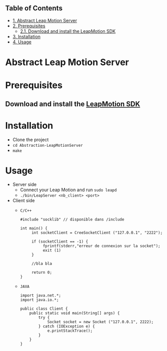 <div id="table-of-contents">
<h2>Table of Contents</h2>
<div id="text-table-of-contents">
<ul>
<li><a href="#orgheadline1">1. Abstract Leap Motion Server</a></li>
<li><a href="#orgheadline3">2. Prerequisites</a>
<ul>
<li><a href="#orgheadline2">2.1. Download and install the LeapMotion SDK</a></li>
</ul>
</li>
<li><a href="#orgheadline4">3. Installation</a></li>
<li><a href="#orgheadline5">4. Usage</a></li>
</ul>
</div>
</div>


# Abstract Leap Motion Server<a id="orgheadline1"></a>

# Prerequisites<a id="orgheadline3"></a>

## Download and install the [LeapMotion SDK](https://developer.leapmotion.com/get-started)<a id="orgheadline2"></a>

# Installation<a id="orgheadline4"></a>

-   Clone the project
-   `cd Abstraction-LeapMotionServer`
-   `make`

# Usage<a id="orgheadline5"></a>

-   Server side
    -   Connect your Leap Motion and run `sudo leapd`
    -   `./bin/LeapServer <nb_client> <port>`
-   Client side
    -   `C/C++`
        
            #include "socklib" // disponible dans /include
            
            int main() {
                 int socketClient = CreeSocketClient ("127.0.0.1", "2222");
            
                 if (socketClient == -1) {
                      fprintf(stderr,"erreur de connexion sur la socket");
                      exit (1)
                 }
            
                 //bla bla
            
                 return 0;
            }
    -   `JAVA`
        
            import java.net.*;
            import java.io.*;
            
            public class Client {
                public static void main(String[] args) {
                    try {
                        Socket socket = new Socket ("127.0.0.1", 2222);
                    } catch (IOException e) {
                        e.printStackTrace();
                    }
                }
            }

